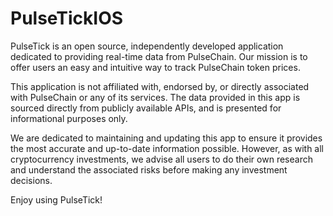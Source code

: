 # PulseTickIOS
PulseTick is an open source, independently developed application dedicated to providing real-time data from PulseChain. Our mission is to offer users an easy and intuitive way to track PulseChain token prices.

This application is not affiliated with, endorsed by, or directly associated with PulseChain or any of its services. The data provided in this app is sourced directly from publicly available APIs, and is presented for informational purposes only.

We are dedicated to maintaining and updating this app to ensure it provides the most accurate and up-to-date information possible. However, as with all cryptocurrency investments, we advise all users to do their own research and understand the associated risks before making any investment decisions.

Enjoy using PulseTick!
